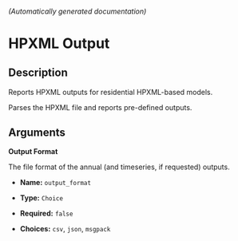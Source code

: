 
###### (Automatically generated documentation)

# HPXML Output

## Description
Reports HPXML outputs for residential HPXML-based models.

Parses the HPXML file and reports pre-defined outputs.

## Arguments


**Output Format**

The file format of the annual (and timeseries, if requested) outputs.

- **Name:** ``output_format``
- **Type:** ``Choice``

- **Required:** ``false``

- **Choices:** `csv`, `json`, `msgpack`

<br/>





